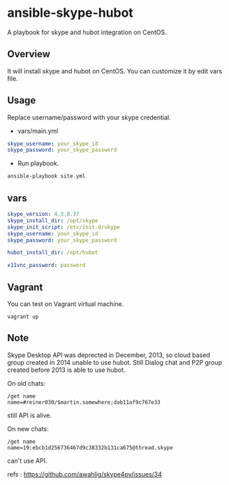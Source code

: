 ansible-skype-hubot
===================

A playbook for skype and hubot integration on CentOS.

## Overview

It will install skype and hubot on CentOS. You can customize it by edit vars file.

## Usage

Replace username/password with your skype credential.

- vars/main.yml

```vars/main.yml
skype_username: your_skype_id
skype_password: your_skype_password
```

- Run playbook.

```bash
ansible-playbook site.yml
```

## vars

```vars/main.yml
skype_version: 4.3.0.37
skype_install_dir: /opt/skype
skype_init_script: /etc/init.d/skype
skype_username: your_skype_id
skype_password: your_skype_password

hubot_install_dir: /opt/hubot

x11vnc_password: password
```

## Vagrant

You can test on Vagrant virtual machine.

```
vagrant up
```

## Note

Skype Desktop API was deprected in December, 2013, so cloud based group created in 2014 unable to use hubot.
Still Dialog chat and P2P group created before 2013 is able to use hubot.

On old chats:

```
/get name
name=#reiner030/$martin.somewhere;dab11af9c767e33
```

still API is alive.

On new chats:

```
/get name
name=19:ebcb1d256736467d9c38332b131ca675@thread.skype
```

can't use API.

refs : https://github.com/awahlig/skype4py/issues/34
